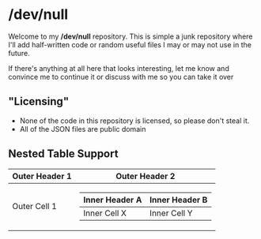 # /dev/null

Welcome to my **/dev/null** repository. This is simple a junk repository where I'll add half-written code or random useful files I may or may not use in the future.

If there's anything at all here that looks interesting, let me know and convince me to continue it or discuss with me so you can take it over

## "Licensing"

- None of the code in this repository is licensed, so please don't steal it.
- All of the JSON files are public domain

## Nested Table Support

<table>
  <thead>
    <tr>
      <th>Outer Header 1</th>
      <th>Outer Header 2</th>
    </tr>
  </thead>
  <tbody>
    <tr>
      <td>Outer Cell 1</td>
      <td>
        <table>
          <thead>
            <tr>
              <th>Inner Header A</th>
              <th>Inner Header B</th>
            </tr>
          </thead>
          <tbody>
            <tr>
              <td>Inner Cell X</td>
              <td>Inner Cell Y</td>
            </tr>
          </tbody>
        </table>
      </td>
    </tr>
  </tbody>
</table>
